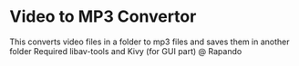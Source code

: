 # Video to MP3 Convertor

This converts video files in a folder to mp3 files and saves them in another folder
Required libav-tools and Kivy (for GUI part) 
@ Rapando 
